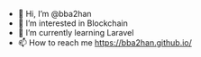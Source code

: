 - 👋 Hi, I’m @bba2han
- 👀 I’m interested in Blockchain
- 🌱 I’m currently learning Laravel
- 📫 How to reach me https://bba2han.github.io/
